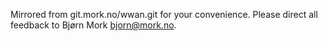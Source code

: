 Mirrored from git.mork.no/wwan.git for your convenience.
Please direct all feedback to Bjørn Mork <bjorn@mork.no>.
